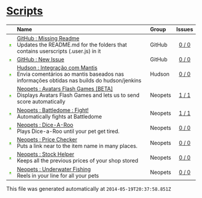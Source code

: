 # [Scripts](.)
||Name|Group|Issues
:---:|:---|:---|:---:
[![Usage](../resources/image/download_icon.png)](GitHub__Missing_Readme#usage "Usage")|[GitHub : Missing Readme](GitHub__Missing_Readme)<br />Updates the README.md for the folders that contains userscripts (.user.js) in it|GitHub|[0 / 0](../../../issues?labels=undefined&state=open "GitHub : Missing Readme")
[![Usage](../resources/image/download_icon.png)](GitHub__New_Issue#usage "Usage")|[GitHub : New Issue](GitHub__New_Issue)<br />|GitHub|[0 / 0](../../../issues?labels=undefined&state=open "GitHub : New Issue")
[![Usage](../resources/image/download_icon.png)](Hudson__Integracao_com_Mantis#usage "Usage")|[Hudson : Integração com Mantis](Hudson__Integracao_com_Mantis)<br />Envia comentários ao mantis baseados nas informações obtidas nas builds do hudson/jenkins|Hudson|[0 / 0](../../../issues?labels=undefined&state=open "Hudson : Integração com Mantis")
[![Usage](../resources/image/download_icon.png)](Neopets__Avatars_Flash_Games_[BETA]#usage "Usage")|[Neopets : Avatars Flash Games [BETA]](Neopets__Avatars_Flash_Games_[BETA])<br />Displays Avatars Flash Games and lets us to send score automatically|Neopets|[1 / 1](../../../issues?labels=undefined&state=open "Neopets : Avatars Flash Games [BETA]")
[![Usage](../resources/image/download_icon.png)](Neopets__Battledome_Fight#usage "Usage")|[Neopets : Battledome : Fight!](Neopets__Battledome_Fight)<br />Automatically fights at Battledome|Neopets|[1 / 1](../../../issues?labels=undefined&state=open "Neopets : Battledome : Fight!")
[![Usage](../resources/image/download_icon.png)](Neopets__Dice-A-Roo#usage "Usage")|[Neopets : Dice-A-Roo](Neopets__Dice-A-Roo)<br />Plays Dice-a-Roo until your pet get tired.|Neopets|[0 / 0](../../../issues?labels=undefined&state=open "Neopets : Dice-A-Roo")
[![Usage](../resources/image/download_icon.png)](Neopets__Price_Checker#usage "Usage")|[Neopets : Price Checker](Neopets__Price_Checker)<br />Puts a link near to the item name in many places.|Neopets|[0 / 0](../../../issues?labels=undefined&state=open "Neopets : Price Checker")
[![Usage](../resources/image/download_icon.png)](Neopets__Stock_Helper#usage "Usage")|[Neopets : Stock Helper](Neopets__Stock_Helper)<br />Keeps all the previous prices of your shop stored|Neopets|[0 / 0](../../../issues?labels=undefined&state=open "Neopets : Stock Helper")
[![Usage](../resources/image/download_icon.png)](Neopets__Underwater_Fishing#usage "Usage")|[Neopets : Underwater Fishing](Neopets__Underwater_Fishing)<br />Reels in your line for all your pets|Neopets|[0 / 0](../../../issues?labels=undefined&state=open "Neopets : Underwater Fishing")

This file was generated automatically at `2014-05-19T20:37:58.851Z`